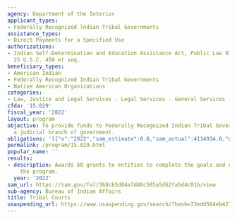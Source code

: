 ```yaml
---
agency: Department of the Interior
applicant_types:
- Federally Recognized lndian Tribal Governments
assistance_types:
- Direct Payments for a Specified Use
authorizations:
- Indian Self-Determination and Education Assistance Act, Public Law 93-638, as amended,
  25 U.S.C. 450 et seq.
beneficiary_types:
- American Indian
- Federally Recognized Indian Tribal Governments
- Native American Organizations
categories:
- Law, Justice and Legal Services - Legal Services - General Services
cfda: '15.029'
fiscal_year: '2022'
layout: program
objective: To provide funds to Federally Recognized Indian Tribal Governments to operate
  a judicial branch of government.
obligations: '[{"x":"2022","sam_estimate":0.0,"sam_actual":4114934.0,"usa_spending_actual":42266214.66},{"x":"2023","sam_estimate":5383904.0,"sam_actual":0.0,"usa_spending_actual":39853472.79},{"x":"2024","sam_estimate":5500000.0,"sam_actual":0.0,"usa_spending_actual":0.0}]'
permalink: /program/15.029.html
popular_name: ''
results:
- description: Awards 60 grants to entities to complete the goals and objectives of
    the program.
  year: '2022'
sam_url: https://sam.gov/fal/368cb5d84a7d48c585a5d62fa5d4c01b/view
sub-agency: Bureau of Indian Affairs
title: Tribal Courts
usaspending_url: https://www.usaspending.gov/search/?hash=73edd564eb427741d69a8bc9c25a9154
---
```

